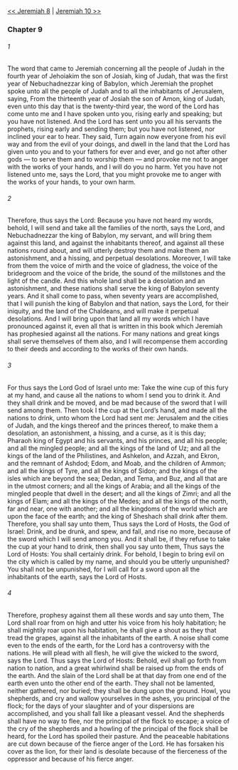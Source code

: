 [<< Jeremiah 8](Jeremiah%208.md)  |  [Jeremiah 10 >>](Jeremiah%2010.md)

### Chapter 9
###### 1
The word that came to Jeremiah concerning all the people of Judah in the fourth year of Jehoiakim the son of Josiah, king of Judah, that was the first year of Nebuchadnezzar king of Babylon, which Jeremiah the prophet spoke unto all the people of Judah and to all the inhabitants of Jerusalem, saying, From the thirteenth year of Josiah the son of Amon, king of Judah, even unto this day that is the twenty-third year, the word of the Lord has come unto me and I have spoken unto you, rising early and speaking; but you have not listened. And the Lord has sent unto you all his servants the prophets, rising early and sending them; but you have not listened, nor inclined your ear to hear. They said, Turn again now everyone from his evil way and from the evil of your doings, and dwell in the land that the Lord has given unto you and to your fathers for ever and ever, and go not after other gods — to serve them and to worship them — and provoke me not to anger with the works of your hands, and I will do you no harm. Yet you have not listened unto me, says the Lord, that you might provoke me to anger with the works of your hands, to your own harm.

###### 2
Therefore, thus says the Lord: Because you have not heard my words, behold, I will send and take all the families of the north, says the Lord, and Nebuchadnezzar the king of Babylon, my servant, and will bring them against this land, and against the inhabitants thereof, and against all these nations round about, and will utterly destroy them and make them an astonishment, and a hissing, and perpetual desolations. Moreover, I will take from them the voice of mirth and the voice of gladness, the voice of the bridegroom and the voice of the bride, the sound of the millstones and the light of the candle. And this whole land shall be a desolation and an astonishment, and these nations shall serve the king of Babylon seventy years. And it shall come to pass, when seventy years are accomplished, that I will punish the king of Babylon and that nation, says the Lord, for their iniquity, and the land of the Chaldeans, and will make it perpetual desolations. And I will bring upon that land all my words which I have pronounced against it, even all that is written in this book which Jeremiah has prophesied against all the nations. For many nations and great kings shall serve themselves of them also, and I will recompense them according to their deeds and according to the works of their own hands.

###### 3
For thus says the Lord God of Israel unto me: Take the wine cup of this fury at my hand, and cause all the nations to whom I send you to drink it. And they shall drink and be moved, and be mad because of the sword that I will send among them. Then took I the cup at the Lord’s hand, and made all the nations to drink, unto whom the Lord had sent me: Jerusalem and the cities of Judah, and the kings thereof and the princes thereof, to make them a desolation, an astonishment, a hissing, and a curse, as it is this day; Pharaoh king of Egypt and his servants, and his princes, and all his people; and all the mingled people; and all the kings of the land of Uz; and all the kings of the land of the Philistines, and Ashkelon, and Azzah, and Ekron, and the remnant of Ashdod; Edom, and Moab, and the children of Ammon; and all the kings of Tyre, and all the kings of Sidon; and the kings of the isles which are beyond the sea; Dedan, and Tema, and Buz, and all that are in the utmost corners; and all the kings of Arabia; and all the kings of the mingled people that dwell in the desert; and all the kings of Zimri; and all the kings of Elam; and all the kings of the Medes; and all the kings of the north, far and near, one with another; and all the kingdoms of the world which are upon the face of the earth; and the king of Sheshach shall drink after them. Therefore, you shall say unto them, Thus says the Lord of Hosts, the God of Israel: Drink, and be drunk, and spew, and fall, and rise no more, because of the sword which I will send among you. And it shall be, if they refuse to take the cup at your hand to drink, then shall you say unto them, Thus says the Lord of Hosts: You shall certainly drink. For behold, I begin to bring evil on the city which is called by my name, and should you be utterly unpunished? You shall not be unpunished, for I will call for a sword upon all the inhabitants of the earth, says the Lord of Hosts.

###### 4
Therefore, prophesy against them all these words and say unto them, The Lord shall roar from on high and utter his voice from his holy habitation; he shall mightily roar upon his habitation, he shall give a shout as they that tread the grapes, against all the inhabitants of the earth. A noise shall come even to the ends of the earth, for the Lord has a controversy with the nations. He will plead with all flesh, he will give the wicked to the sword, says the Lord. Thus says the Lord of Hosts: Behold, evil shall go forth from nation to nation, and a great whirlwind shall be raised up from the ends of the earth. And the slain of the Lord shall be at that day from one end of the earth even unto the other end of the earth. They shall not be lamented, neither gathered, nor buried; they shall be dung upon the ground. Howl, you shepherds, and cry and wallow yourselves in the ashes, you principal of the flock; for the days of your slaughter and of your dispersions are accomplished, and you shall fall like a pleasant vessel. And the shepherds shall have no way to flee, nor the principal of the flock to escape; a voice of the cry of the shepherds and a howling of the principal of the flock shall be heard, for the Lord has spoiled their pasture. And the peaceable habitations are cut down because of the fierce anger of the Lord. He has forsaken his cover as the lion, for their land is desolate because of the fierceness of the oppressor and because of his fierce anger.